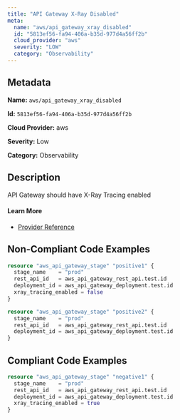 ```yaml
---
title: "API Gateway X-Ray Disabled"
meta:
  name: "aws/api_gateway_xray_disabled"
  id: "5813ef56-fa94-406a-b35d-977d4a56ff2b"
  cloud_provider: "aws"
  severity: "LOW"
  category: "Observability"
---
```


## Metadata
**Name:** `aws/api_gateway_xray_disabled`

**Id:** `5813ef56-fa94-406a-b35d-977d4a56ff2b`

**Cloud Provider:** aws

**Severity:** Low

**Category:** Observability

## Description
API Gateway should have X-Ray Tracing enabled

#### Learn More

 - [Provider Reference](https://registry.terraform.io/providers/hashicorp/aws/latest/docs/resources/api_gateway_stage#xray_tracing_enabled)

## Non-Compliant Code Examples
```terraform
resource "aws_api_gateway_stage" "positive1" {
  stage_name    = "prod"
  rest_api_id   = aws_api_gateway_rest_api.test.id
  deployment_id = aws_api_gateway_deployment.test.id
  xray_tracing_enabled = false
}

resource "aws_api_gateway_stage" "positive2" {
  stage_name    = "prod"
  rest_api_id   = aws_api_gateway_rest_api.test.id
  deployment_id = aws_api_gateway_deployment.test.id
}
```

## Compliant Code Examples
```terraform
resource "aws_api_gateway_stage" "negative1" {
  stage_name    = "prod"
  rest_api_id   = aws_api_gateway_rest_api.test.id
  deployment_id = aws_api_gateway_deployment.test.id
  xray_tracing_enabled = true
}
```
